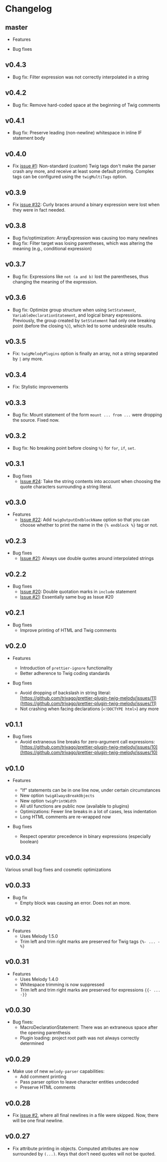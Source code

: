 # Changelog

## master

-   Features

-   Bug fixes

## v0.4.3

-   Bug fix: Filter expression was not correctly interpolated in a string

## v0.4.2

-   Bug fix: Remove hard-coded space at the beginning of Twig comments

## v0.4.1

-   Bug fix: Preserve leading (non-newline) whitespace in inline IF statement body

## v0.4.0

-   Fix [issue #1](https://github.com/trivago/prettier-plugin-twig-melody/issues/1): Non-standard (custom) Twig tags don't make the parser crash any more, and receive at least some default printing. Complex tags can be configured using the `twigMultiTags` option.

## v0.3.9

-   Fix [issue #32](https://github.com/trivago/prettier-plugin-twig-melody/issues/32): Curly braces around a binary expression were lost when they were in fact needed.

## v0.3.8

-   Bug fix/optimization: ArrayExpression was causing too many newlines
-   Bug fix: Filter target was losing parentheses, which was altering the meaning (e.g., conditional expression)

## v0.3.7

-   Bug fix: Expressions like `not (a and b)` lost the parentheses, thus changing the meaning of the expression.

## v0.3.6

-   Bug fix: Optimize group structure when using `SetStatement`, `VariableDeclarationStatement`, and logical binary expressions. Previously, the group created by `SetStatement` had only one breaking point (before the closing `%}`), which led to some undesirable results.

## v0.3.5

-   Fix: `twigMelodyPlugins` option is finally an array, not a string separated by `|` any more.

## v0.3.4

-   Fix: Stylistic improvements

## v0.3.3

-   Bug fix: Mount statement of the form `mount ... from ...` were dropping the source. Fixed now.

## v0.3.2

-   Bug fix: No breaking point before closing `%}` for `for`, `if`, `set`.

## v0.3.1

-   Bug fixes
    -   [Issue #24](https://github.com/trivago/prettier-plugin-twig-melody/issues/24): Take the string contents into account when choosing the quote characters surrounding a string literal.

## v0.3.0

-   Features
    -   [Issue #22](https://github.com/trivago/prettier-plugin-twig-melody/issues/22): Add `twigOutputEndblockName` option so that you can choose whether to print the name in the `{% endblock %}` tag or not.

## v0.2.3

-   Bug fixes
    -   [Issue #21](https://github.com/trivago/prettier-plugin-twig-melody/issues/21): Always use double quotes around interpolated strings

## v0.2.2

-   Bug fixes
    -   [Issue #20](https://github.com/trivago/prettier-plugin-twig-melody/issues/20): Double quotation marks in `include` statement
    -   [Issue #21](https://github.com/trivago/prettier-plugin-twig-melody/issues/21): Essentially same bug as Issue #20

## v0.2.1

-   Bug fixes
    -   Improve printing of HTML and Twig comments

## v0.2.0

-   Features

    -   Introduction of `prettier-ignore` functionality
    -   Better adherence to Twig coding standards

-   Bug fixes
    -   Avoid dropping of backslash in string literal: [https://github.com/trivago/prettier-plugin-twig-melody/issues/11](https://github.com/trivago/prettier-plugin-twig-melody/issues/11)
    -   Not crashing when facing declarations (`<!DOCTYPE html>`) any more

## v0.1.1

-   Bug fixes
    -   Avoid extraneous line breaks for zero-argument call expressions: [https://github.com/trivago/prettier-plugin-twig-melody/issues/10](https://github.com/trivago/prettier-plugin-twig-melody/issues/10)

## v0.1.0

-   Features

    -   "If" statements can be in one line now, under certain circumstances
    -   New option `twigAlwaysBreakObjects`
    -   New option `twigPrintWidth`
    -   All util functions are public now (available to plugins)
    -   Optimizations: Fewer line breaks in a lot of cases, less indentation
    -   Long HTML comments are re-wrapped now

-   Bug fixes
    -   Respect operator precedence in binary expressions (especially boolean)

## v0.0.34

Various small bug fixes and cosmetic optimizations

## v0.0.33

-   Bug fix
    -   Empty block was causing an error. Does not an more.

## v0.0.32

-   Features
    -   Uses Melody 1.5.0
    -   Trim left and trim right marks are preserved for Twig tags `{%- ... -%}`

## v0.0.31

-   Features
    -   Uses Melody 1.4.0
    -   Whitespace trimming is now suppressed
    -   Trim left and trim right marks are preserved for expressions `{{- ... -}}`

## v0.0.30

-   Bug fixes:
    -   MacroDeclarationStatement: There was an extraneous space after the opening parenthesis
    -   Plugin loading: project root path was not always correctly determined

## v0.0.29

-   Make use of new `melody-parser` capabilities:
    -   Add comment printing
    -   Pass parser option to leave character entities undecoded
    -   Preserve HTML comments

## v0.0.28

-   Fix [issue #2](https://github.com/trivago/prettier-plugin-twig-melody/issues/2), where all final newlines in a file were skipped. Now, there will be one final newline.

## v0.0.27

-   Fix attribute printing in objects. Computed attributes are now surrounded by `(...)`. Keys that don't need quotes will not be quoted.

